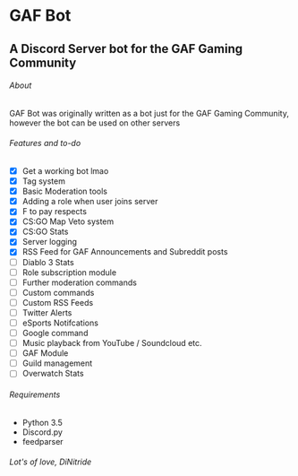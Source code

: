 # GAF Bot
## A Discord Server bot for the GAF Gaming Community

###### About
GAF Bot was originally written as a bot just for the GAF Gaming Community, however the bot can be used on other servers

###### Features and to-do
- [x] Get a working bot lmao
- [x] Tag system
- [x] Basic Moderation tools
- [x] Adding a role when user joins server
- [x] F to pay respects
- [x] CS:GO Map Veto system
- [x] CS:GO Stats
- [x] Server logging
- [x] RSS Feed for GAF Announcements and Subreddit posts
- [ ] Diablo 3 Stats
- [ ] Role subscription module
- [ ] Further moderation commands
- [ ] Custom commands
- [ ] Custom RSS Feeds
- [ ] Twitter Alerts
- [ ] eSports Notifcations
- [ ] Google command
- [ ] Music playback from YouTube / Soundcloud etc.
- [ ] GAF Module
- [ ] Guild management
- [ ] Overwatch Stats

###### Requirements
- Python 3.5
- Discord.py
- feedparser

###### Lot's of love, DiNitride
